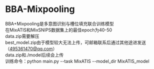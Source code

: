 # BBA-Mixpooling

BBA+Mixpooling是多意图识别与槽位填充联合训练模型<br>在MixATIS和MixSNIPS数据集上的最佳epoch为40-50 <br>data.zip需要解压<br>best_model.zip由于模型较大无法上传，可邮箱联系后通过其他途进发送（495361470@qq.com）<br>data.zip和./model后续会上传<br>训练命令：python main.py --task MixATIS --model_dir MixATIS_model
